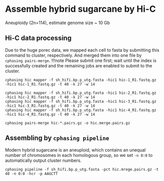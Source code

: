 # Assemble hybrid sugarcane by Hi-C


Aneuploidy (2n=114), estimate genome size ~ 10 Gb 

## Hi-C data processing
Due to the huge porec data, we mapped each cell to fasta by submitting this command to cluster, respectively. And merged them into one file by `cphasing pairs-merge`.
!!!note 
    Please submit one first; wait until the index is successfully created and the remaining jobs are enabled to submit to the cluster.

```shell
cphasing hic mapper -f sh_hifi.bp.p_utg.fasta -hic1 hic-1_R1.fastq.gz -hic1 hic-1_R1.fastq.gz -t 40 -k 27 -w 14 
```

```shell
cphasing hic mapper -f sh_hifi.bp.p_utg.fasta -hic1 hic-2_R1.fastq.gz -hic1 hic-2_R1.fastq.gz -t 40 -k 27 -w 14 
cphasing hic mapper -f sh_hifi.bp.p_utg.fasta -hic1 hic-3_R1.fastq.gz -hic1 hic-3_R1.fastq.gz -t 40 -k 27 -w 14 
cphasing hic mapper -f sh_hifi.bp.p_utg.fasta -hic1 hic-4_R1.fastq.gz -hic1 hic-4_R1.fastq.gz -t 40 -k 27 -w 14 
```

```shell
cphasing pairs-merge hic-*.pairs.gz -o hic.merge.pairs.gz 
```


## Assembling by `cphasing pipeline`
Modern hybrid sugarcane is an aneuploid, which contains an unequal number of chromosomes in each homologous group, so we set `-n 0:0` to automatically output cluster numbers.
```shell
cphasing pipeline -f sh_hifi.bp.p_utg.fasta -pct hic.mrege.pairs.gz -t 40 -n 0:0 -hcr -p AAGCTT 
```

